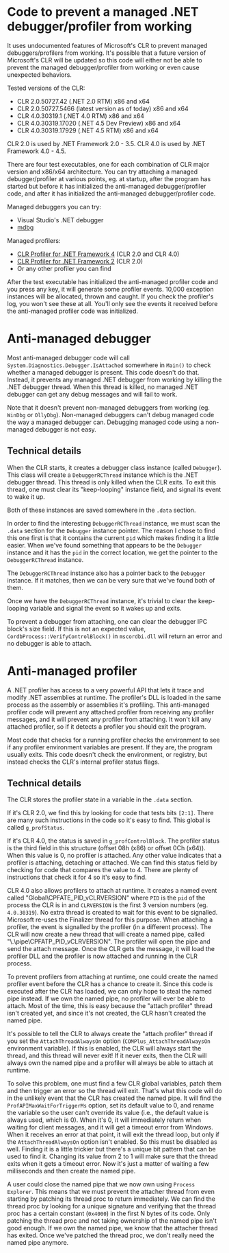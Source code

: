 Code to prevent a managed .NET debugger/profiler from working
=============================================================

It uses undocumented features of Microsoft's CLR to prevent managed debuggers/profilers from working. It's possible that a future version of Microsoft's CLR will be updated so this code will either not be able to prevent the managed debugger/profiler from working or even cause unexpected behaviors.

Tested versions of the CLR:

* CLR 2.0.50727.42 (.NET 2.0 RTM) x86 and x64
* CLR 2.0.50727.5466 (latest version as of today) x86 and x64
* CLR 4.0.30319.1 (.NET 4.0 RTM) x86 and x64
* CLR 4.0.30319.17020 (.NET 4.5 Dev Preview) x86 and x64
* CLR 4.0.30319.17929 (.NET 4.5 RTM) x86 and x64

CLR 2.0 is used by .NET Framework 2.0 - 3.5. CLR 4.0 is used by .NET Framework 4.0 - 4.5.

There are four test executables, one for each combination of CLR major version and x86/x64 architecture. You can try attaching a managed debugger/profiler at various points, eg. at startup, after the program has started but before it has initialized the anti-managed debugger/profiler code, and after it has initialized the anti-managed debugger/profiler code.

Managed debuggers you can try:

* Visual Studio's .NET debugger
* [mdbg](http://www.microsoft.com/en-us/download/details.aspx?id=19621)

Managed profilers:

* [CLR Profiler for .NET Framework 4](http://www.microsoft.com/en-us/download/details.aspx?id=16273) (CLR 2.0 and CLR 4.0)
* [CLR Profiler for .NET Framework 2](http://www.microsoft.com/en-us/download/details.aspx?id=13382) (CLR 2.0)
* Or any other profiler you can find

After the test executable has initialized the anti-managed profiler code and you press any key, it will generate some profiler events. 10,000 exception instances will be allocated, thrown and caught. If you check the profiler's log, you won't see these at all. You'll only see the events it received before the anti-managed profiler code was initialized.

Anti-managed debugger
=====================

Most anti-managed debugger code will call `System.Diagnostics.Debugger.IsAttached` somewhere in `Main()` to check whether a managed debugger is present. This code doesn't do that. Instead, it prevents any managed .NET debugger from working by killing the .NET debugger thread. When this thread is killed, no managed .NET debugger can get any debug messages and will fail to work.

Note that it doesn't prevent non-managed debuggers from working (eg. `WinDbg` or `OllyDbg`). Non-managed debuggers can't debug managed code the way a managed debugger can. Debugging managed code using a non-managed debugger is not easy.

Technical details
-----------------

When the CLR starts, it creates a debugger class instance (called `Debugger`). This class will create a `DebuggerRCThread` instance which is the .NET debugger thread. This thread is only killed when the CLR exits. To exit this thread, one must clear its "keep-looping" instance field, and signal its event to wake it up.

Both of these instances are saved somewhere in the `.data` section.

In order to find the interesting `DebuggerRCThread` instance, we must scan the `.data` section for the `Debugger` instance pointer. The reason I chose to find this one first is that it contains the current `pid` which makes finding it a little easier. When we've found something that appears to be the `Debugger` instance and it has the `pid` in the correct location, we get the pointer to the `DebuggerRCThread` instance.

The `DebuggerRCThread` instance also has a pointer back to the `Debugger` instance. If it matches, then we can be very sure that we've found both of them.

Once we have the `DebuggerRCThread` instance, it's trivial to clear the keep-looping variable and signal the event so it wakes up and exits.

To prevent a debugger from attaching, one can clear the debugger IPC block's size field. If this is not an expected value, `CordbProcess::VerifyControlBlock()` in `mscordbi.dll` will return an error and no debugger is able to attach.

Anti-managed profiler
=====================

A .NET profiler has access to a very powerful API that lets it trace and modify .NET assemblies at runtime. The profiler's DLL is loaded in the same process as the assembly or assemblies it's profiling. This anti-managed profiler code will prevent any attached profiler from receiving any profiler messages, and it will prevent any profiler from attaching. It won't kill any attached profiler, so if it detects a profiler you should exit the program.

Most code that checks for a running profiler checks the environment to see if any profiler environment variables are present. If they are, the program usually exits. This code doesn't check the environment, or registry, but instead checks the CLR's internal profiler status flags.

Technical details
-----------------
The CLR stores the profiler state in a variable in the `.data` section.

If it's CLR 2.0, we find this by looking for code that tests bits `[2:1]`. There are many such instructions in the code so it's easy to find. This global is called `g_profStatus`.

If it's CLR 4.0, the status is saved in `g_profControlBlock`. The profiler status is the third field in this structure (offset 08h (x86) or offset 0Ch (x64)). When this value is 0, no profiler is attached. Any other value indicates that a profiler is attaching, detaching or attached. We can find this status field by checking for code that compares the value to 4. There are plenty of instructions that check it for 4 so it's easy to find.

CLR 4.0 also allows profilers to attach at runtime. It creates a named event called "Global\CPFATE_PID_vCLRVERSION" where `PID` is the `pid` of the process the CLR is in and `CLRVERSION` is the first 3 version numbers (eg. `4.0.30319`). No extra thread is created to wait for this event to be signalled. Microsoft re-uses the Finalizer thread for this purpose. When attaching a profiler, the event is signalled by the profiler (in a different process). The CLR will now create a new thread that will create a named pipe, called "\\.\pipe\CPFATP_PID_vCLRVERSION". The profiler will open the pipe and send the attach message. Once the CLR gets the message, it will load the profiler DLL and the profiler is now attached and running in the CLR process.

To prevent profilers from attaching at runtime, one could create the named profiler event before the CLR has a chance to create it. Since this code is executed after the CLR has loaded, we can only hope to steal the named pipe instead. If we own the named pipe, no profiler will ever be able to attach. Most of the time, this is easy because the "attach profiler" thread isn't created yet, and since it's not created, the CLR hasn't created the named pipe.

It's possible to tell the CLR to always create the "attach profiler" thread if you set the `AttachThreadAlwaysOn` option (`COMPlus_AttachThreadAlwaysOn` environment variable). If this is enabled, the CLR will always start the thread, and this thread will never exit! If it never exits, then the CLR will always own the named pipe and a profiler will always be able to attach at runtime.

To solve this problem, one must find a few CLR global variables, patch them and then trigger an error so the thread will exit. That's what this code will do in the unlikely event that the CLR has created the named pipe. It will find the `ProfAPIMaxWaitForTriggerMs` option, set its default value to 0, and rename the variable so the user can't override its value (i.e., the default value is always used, which is 0). When it's 0, it will immediately return when waiting for client messages, and it will get a timeout error from Windows. When it receives an error at that point, it will exit the thread loop, but only if the `AttachThreadAlwaysOn` option isn't enabled. So this must be disabled as well. Finding it is a little trickier but there's a unique bit pattern that can be used to find it. Changing its value from 2 to 1 will make sure that the thread exits when it gets a timeout error. Now it's just a matter of waiting a few milliseconds and then create the named pipe.

A user could close the named pipe that we now own using `Process Explorer`. This means that we must prevent the attacher thread from even starting by patching its thread proc to return immediately. We can find the thread proc by looking for a unique signature and verifying that the thread proc has a certain constant (`0x4000`) in the first N bytes of its code. Only patching the thread proc and not taking ownership of the named pipe isn't good enough. If we own the named pipe, we know that the attacher thread has exited. Once we've patched the thread proc, we don't really need the named pipe anymore.
